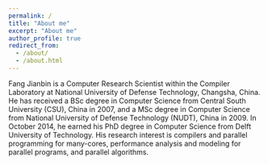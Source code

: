 ```yaml
---
permalink: /
title: "About me"
excerpt: "About me"
author_profile: true
redirect_from: 
  - /about/
  - /about.html
---
```


Fang Jianbin is a Computer Research Scientist within the Compiler Laboratory at National University of Defense Technology, Changsha, China. He has received a BSc degree in Computer Science from Central South University (CSU), China in 2007, and a MSc degree in Computer Science from National University of Defense Technology (NUDT), China in 2009. In October 2014, he earned his PhD degree in Computer Science from Delft University of Technology. His research interest is compilers and parallel programming for many-cores, performance analysis and modeling for parallel programs, and parallel algorithms. 

